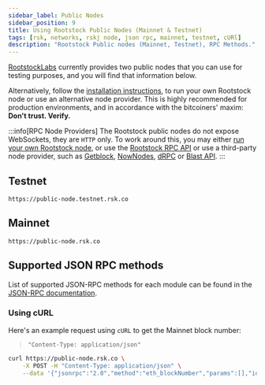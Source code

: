 ```yaml
---
sidebar_label: Public Nodes
sidebar_position: 9
title: Using Rootstock Public Nodes (Mainnet & Testnet)
tags: [rsk, networks, rskj node, json rpc, mainnet, testnet, cURl]
description: "Rootstock Public nodes (Mainnet, Testnet), RPC Methods."
---
```


[RootstockLabs](https://www.rootstocklabs.com/) currently provides two public nodes that you can use
for testing purposes, and you will find that information below.

Alternatively, follow the [installation instructions](/node-operators/setup/installation/),
to run your own Rootstock node or use an alternative node provider.
This is highly recommended for production environments,
and in accordance with the bitcoiners' maxim: **Don't trust. Verify.**

:::info[RPC Node Providers]
The Rootstock public nodes do not expose WebSockets, they are `HTTP` only.
To work around this, you may either [run your own Rootstock node](/node-operators/setup/node-runner/), or use the [Rootstock RPC API](/developers/rpc-api/rootstock/setup/) or use a third-party node provider, such as [Getblock](https://getblock.io/nodes/rsk/), [NowNodes](https://nownodes.io/nodes/rsk), [dRPC](https://drpc.org/chainlist/rootstock?utm_source=docs&utm_medium=rootstock) or [Blast API](/dev-tools/node-rpc/blast-api/).
:::

## Testnet

```text
https://public-node.testnet.rsk.co
```

## Mainnet

```text
https://public-node.rsk.co
```

## Supported JSON RPC methods

List of supported JSON-RPC methods for each module can be found in the [JSON-RPC documentation](/node-operators/json-rpc/methods/).

### Using cURL

Here's an example request using `cURL` to get the Mainnet block number:

> `"Content-Type: application/json"`

```bash
curl https://public-node.rsk.co \
    -X POST -H "Content-Type: application/json" \
    --data '{"jsonrpc":"2.0","method":"eth_blockNumber","params":[],"id":1}'
```